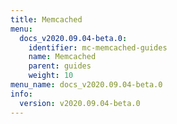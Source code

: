 ```yaml
---
title: Memcached
menu:
  docs_v2020.09.04-beta.0:
    identifier: mc-memcached-guides
    name: Memcached
    parent: guides
    weight: 10
menu_name: docs_v2020.09.04-beta.0
info:
  version: v2020.09.04-beta.0
---
```



